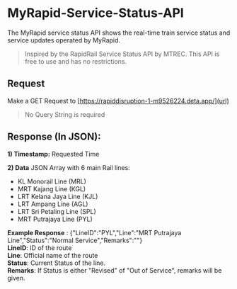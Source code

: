 # MyRapid-Service-Status-API
The MyRapid service status API shows the real-time train service status and service updates operated by MyRapid.
> Inspired by the RapidRail Service Status API by MTREC. This API is free to use and has no restrictions.

## Request
Make a GET Request to [https://rapiddisruption-1-m9526224.deta.app/](url)
> No Query String is required

## Response (In JSON):

**1) Timestamp:**
Requested Time

**2) Data**
JSON Array with 6 main Rail lines:
  - KL Monorail Line (MRL)
  - MRT Kajang Line (KGL)
  - LRT Kelana Jaya Line (KJL)
  - LRT Ampang Line (AGL)
  - LRT Sri Petaling Line (SPL)
  - MRT Putrajaya Line (PYL)

  **Example Response** : {"LineID":"PYL","Line":"MRT Putrajaya Line","Status":"Normal Service","Remarks":""}  
  **LineID**: ID of the route  
  **Line**: Official name of the route  
  **Status**: Current Status of the line.  
  **Remarks**: If Status is either "Revised" of "Out of Service", remarks will be given.  
